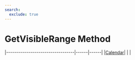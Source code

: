 ```yaml
---
search:
  exclude: true
---
```


<h1 class="heading"><span class="name">GetVisibleRange Method</span></h1>

|----------------------------------|------|------|
|[Calendar](../objects/calendar.md)|&nbsp;|&nbsp;|
